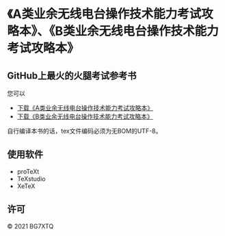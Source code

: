 # 《A类业余无线电台操作技术能力考试攻略本》、《B类业余无线电台操作技术能力考试攻略本》

## GitHub上最火的火腿考试参考书

您可以

- [下载《A类业余无线电台操作技术能力考试攻略本》](https://github.com/mike2718/ham/archive/refs/heads/main.zip)
- [下载《B类业余无线电台操作技术能力考试攻略本》](https://github.com/mike2718/ham/archive/refs/heads/main.zip)

自行编译本书的话，tex文件编码必须为无BOM的UTF-8。

## 使用软件

- proTeXt
- TeXstudio
- XeTeX

## 许可

&copy; 2021 BG7XTQ
